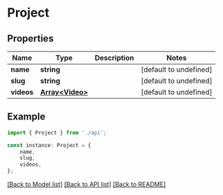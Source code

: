 # Project


## Properties

Name | Type | Description | Notes
------------ | ------------- | ------------- | -------------
**name** | **string** |  | [default to undefined]
**slug** | **string** |  | [default to undefined]
**videos** | [**Array&lt;Video&gt;**](Video.md) |  | [default to undefined]

## Example

```typescript
import { Project } from './api';

const instance: Project = {
    name,
    slug,
    videos,
};
```

[[Back to Model list]](../README.md#documentation-for-models) [[Back to API list]](../README.md#documentation-for-api-endpoints) [[Back to README]](../README.md)
